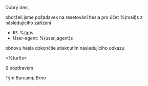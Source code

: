 Dobrý den,

obdrželi jsme požadavek na resetování hesla pro účet %(mail)s z následujícího zařízení
 * IP: %(ip)s
 * User-agent: %(user_agent)s

obnovu hesla dokončíte stisknutím následujícího odkazu

<%(url)s>

S pozdravem

Tým Barcamp Brno